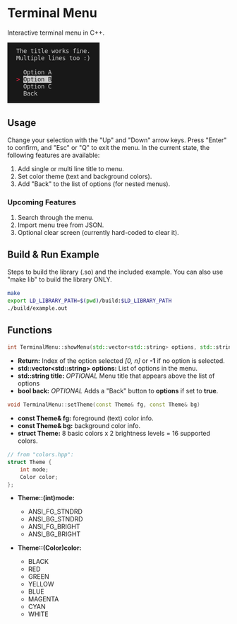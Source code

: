 # Terminal Menu
Interactive terminal menu in C++.

![""](screenshot.png)

## Usage
Change your selection with the "Up" and "Down" arrow keys.
Press "Enter" to confirm,
and "Esc" or "Q" to exit the menu.
In the current state, the following features are available:

1. Add single or multi line title to menu.
2. Set color theme (text and background colors).
3. Add "Back" to the list of options (for nested menus).

### Upcoming Features
1. Search through the menu.
2. Import menu tree from JSON.
3. Optional clear screen (currently hard-coded to clear it).


## Build & Run Example
Steps to build the library (.so) and the included example.
You can also use "make lib" to build the library ONLY.

```bash
make 
export LD_LIBRARY_PATH=$(pwd)/build:$LD_LIBRARY_PATH
./build/example.out
```

## Functions

```C++
int TerminalMenu::showMenu(std::vector<std::string> options, std::string title = "", bool back = false)
```

- **Return:** Index of the option selected *[0, n]* or **-1** if no option is selected.
- **std::vector\<std::string\> options:** List of options in the menu.
- **std::string title:** *OPTIONAL* Menu title that appears above the list of options
- **bool back:** *OPTIONAL* Adds a "Back" button to **options** if set to **true**.

```C++
void TerminalMenu::setTheme(const Theme& fg, const Theme& bg)
```

- **const Theme& fg:** foreground (text) color info.
- **const Theme& bg:** background color info.
- **struct Theme:** 8 basic colors x 2 brightness levels = 16 supported colors.

```C++
// from "colors.hpp":
struct Theme {
    int mode;
    Color color;
};
```
- **Theme::(int)mode:**

    - ANSI_FG_STNDRD
    - ANSI_BG_STNDRD
    - ANSI_FG_BRIGHT
    - ANSI_BG_BRIGHT

- **Theme::(Color)color:**

    - BLACK
    - RED
    - GREEN
    - YELLOW
    - BLUE
    - MAGENTA
    - CYAN
    - WHITE
